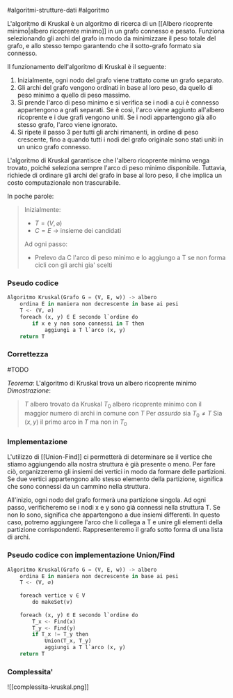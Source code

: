 #algoritmi-strutture-dati  #algoritmo 

L'algoritmo di Kruskal è un algoritmo di ricerca di un [[Albero ricoprente minimo|albero ricoprente minimo]] in un grafo connesso e pesato. Funziona selezionando gli archi del grafo in modo da minimizzare il peso totale del grafo, e allo stesso tempo garantendo che il sotto-grafo formato sia connesso.

Il funzionamento dell'algoritmo di Kruskal è il seguente:

1.  Inizialmente, ogni nodo del grafo viene trattato come un grafo separato.
2.  Gli archi del grafo vengono ordinati in base al loro peso, da quello di peso minimo a quello di peso massimo.
3.  Si prende l'arco di peso minimo e si verifica se i nodi a cui è connesso appartengono a grafi separati. Se è così, l'arco viene aggiunto all'albero ricoprente e i due grafi vengono uniti. Se i nodi appartengono già allo stesso grafo, l'arco viene ignorato.
4.  Si ripete il passo 3 per tutti gli archi rimanenti, in ordine di peso crescente, fino a quando tutti i nodi del grafo originale sono stati uniti in un unico grafo connesso.

L'algoritmo di Kruskal garantisce che l'albero ricoprente minimo venga trovato, poiché seleziona sempre l'arco di peso minimo disponibile. Tuttavia, richiede di ordinare gli archi del grafo in base al loro peso, il che implica un costo computazionale non trascurabile.

In poche parole:

>Inizialmente:
>	- $T=(V, \varnothing)$ 
>	- $C = E$ -> insieme dei candidati
>
>Ad ogni passo:
>	- Prelevo da C l'arco di peso minimo e lo aggiungo a T se non forma cicli con gli archi gia' scelti

### Pseudo codice

```python
Algoritmo Kruskal(Grafo G = (V, E, w)) -> albero
	ordina E in maniera non decrescente in base ai pesi
	T <- (V, ∅)
	foreach (x, y) ∈ E secondo l`ordine do
		if x e y non sono connessi in T then
			aggiungi a T l`arco (x, y)
	return T
```

### Correttezza

#TODO 

_Teorema_: L'algoritmo di Kruskal trova un albero ricoprente minimo
_Dimostrazione_: 
>$T$ albero trovato da Kruskal
>$T_0$ albero ricoprente minimo con il maggior numero di archi in comune con $T$
>Per _assurdo_ sia $T_0 \neq T$
>Sia $(x, y)$ il primo arco in $T$ ma non in $T_0$

### Implementazione

L'utilizzo di [[Union-Find]] ci permetterà di determinare se il vertice che stiamo aggiungendo alla nostra struttura è già presente o meno. Per fare ciò, organizzeremo gli insiemi dei vertici in modo da formare delle partizioni. Se due vertici appartengono allo stesso elemento della partizione, significa che sono connessi da un cammino nella struttura.

All'inizio, ogni nodo del grafo formerà una partizione singola. Ad ogni passo, verificheremo se i nodi x e y sono già connessi nella struttura T. Se non lo sono, significa che appartengono a due insiemi differenti. In questo caso, potremo aggiungere l'arco che li collega a T e unire gli elementi della partizione corrispondenti. Rappresenteremo il grafo sotto forma di una lista di archi.

### Pseudo codice con implementazione Union/Find

```python
Algoritmo Kruskal(Grafo G = (V, E, w)) -> albero
	ordina E in maniera non decrescente in base ai pesi
	T <- (V, ∅)
	
	foreach vertice v ∈ V 
		do makeSet(v)
	
	foreach (x, y) ∈ E secondo l`ordine do
		T_x <- Find(x)
		T_y <- Find(y)
		if T_x != T_y then
			Union(T_x, T_y)
			aggiungi a T l`arco (x, y)
	return T
```

### Complessita'

![[complessita-kruskal.png]]

